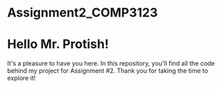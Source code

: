 # Assignment2_COMP3123
# Hello Mr. Protish!

It's a pleasure to have you here. In this repository, you'll find all the code behind my project for Assignment #2. Thank you for taking the time to explore it!
